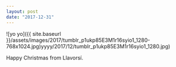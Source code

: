 ```yaml
---
layout: post
date: "2017-12-31"
---
```


![yo yo]({{ site.baseurl }}/assets/images/2017/tumblr_p1ukp85E3M1r16syio1_1280-768x1024.jpg)yyyy/2017/12/tumblr_p1ukp85E3M1r16syio1_1280.jpg)

Happy Christmas from Llavorsí.
